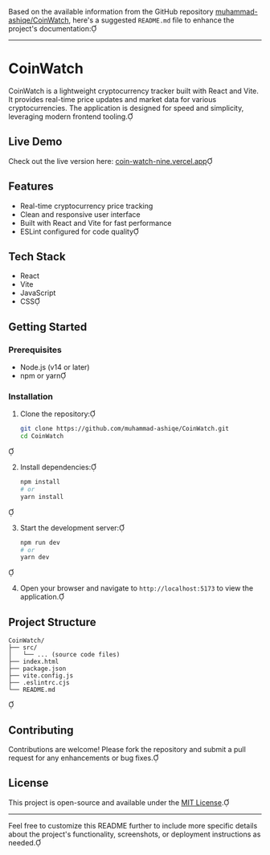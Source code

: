 Based on the available information from the GitHub repository [muhammad-ashiqe/CoinWatch](https://github.com/muhammad-ashiqe/CoinWatch.git), here's a suggested `README.md` file to enhance the project's documentation:

---

# CoinWatch

CoinWatch is a lightweight cryptocurrency tracker built with React and Vite. It provides real-time price updates and market data for various cryptocurrencies. The application is designed for speed and simplicity, leveraging modern frontend tooling.

## Live Demo

Check out the live version here: [coin-watch-nine.vercel.app](https://coin-watch-nine.vercel.app)

## Features

- Real-time cryptocurrency price tracking
- Clean and responsive user interface
- Built with React and Vite for fast performance
- ESLint configured for code quality

## Tech Stack

- React
- Vite
- JavaScript
- CSS

## Getting Started

### Prerequisites

- Node.js (v14 or later)
- npm or yarn

### Installation

1. Clone the repository:

   ```bash
   git clone https://github.com/muhammad-ashiqe/CoinWatch.git
   cd CoinWatch
   ```


2. Install dependencies:

   ```bash
   npm install
   # or
   yarn install
   ```


3. Start the development server:

   ```bash
   npm run dev
   # or
   yarn dev
   ```


4. Open your browser and navigate to `http://localhost:5173` to view the application.

## Project Structure


```plaintext
CoinWatch/
├── src/
│   └── ... (source code files)
├── index.html
├── package.json
├── vite.config.js
├── .eslintrc.cjs
└── README.md
```


## Contributing

Contributions are welcome! Please fork the repository and submit a pull request for any enhancements or bug fixes.

## License

This project is open-source and available under the [MIT License](LICENSE).

---

Feel free to customize this README further to include more specific details about the project's functionality, screenshots, or deployment instructions as needed. 
